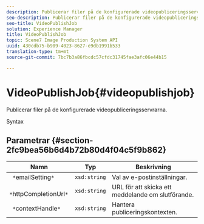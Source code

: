 ```yaml
---
description: Publicerar filer på de konfigurerade videopubliceringsservrarna.
seo-description: Publicerar filer på de konfigurerade videopubliceringsservrarna.
seo-title: VideoPublishJob
solution: Experience Manager
title: VideoPublishJob
topic: Scene7 Image Production System API
uuid: 430cdb75-b909-4023-8627-e9db1991b533
translation-type: tm+mt
source-git-commit: 7bc7b3a86fbcdc57cfdc31745fae3afc06e44b15

---
```



# VideoPublishJob{#videopublishjob}

Publicerar filer på de konfigurerade videopubliceringsservrarna.

Syntax

## Parametrar {#section-2fc9bea56b6d4b72b80d4f04c5f9b862}

| Namn | Typ | Beskrivning |
|---|---|---|
| ` *`emailSetting`*` | `xsd:string` | Val av e-postinställningar. |
| ` *`httpCompletionUrl`*` | `xsd:string` | URL för att skicka ett meddelande om slutförande. |
| ` *`contextHandle`*` | `xsd:string` | Hantera publiceringskontexten. |

